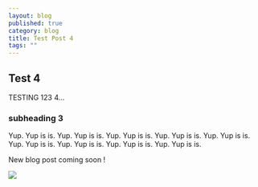 ```yaml
---
layout: blog
published: true
category: blog
title: Test Post 4
tags: ""
---
```


## Test 4

TESTING 123 4...

### subheading 3

Yup. Yup is is. Yup. Yup is is. Yup. Yup is is. Yup. Yup is is. Yup. Yup is is. Yup. Yup is is. Yup. Yup is is. Yup. Yup is is. Yup. Yup is is. 

New blog post coming soon !  

![](/prose_media/ws-pdf-teaser.png)